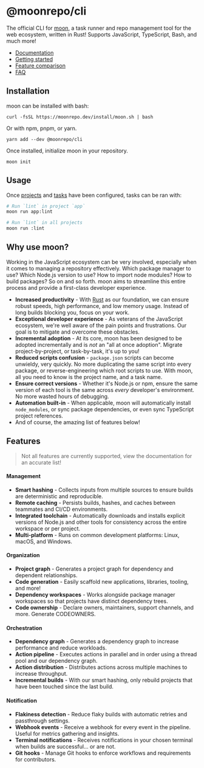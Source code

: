 # @moonrepo/cli

The official CLI for [moon](https://moonrepo.dev), a task runner and repo management tool for the
web ecosystem, written in Rust! Supports JavaScript, TypeScript, Bash, and much more!

- [Documentation](https://moonrepo.dev/docs)
- [Getting started](https://moonrepo.dev/docs/install)
- [Feature comparison](https://moonrepo.dev/docs/comparison)
- [FAQ](https://moonrepo.dev/docs/faq)

## Installation

moon can be installed with bash:

```shell
curl -fsSL https://moonrepo.dev/install/moon.sh | bash
```

Or with npm, pnpm, or yarn.

```shell
yarn add --dev @moonrepo/cli
```

Once installed, initialize moon in your repository.

```shell
moon init
```

## Usage

Once [projects](https://moonrepo.dev/docs/create-project) and
[tasks](https://moonrepo.dev/docs/create-task) have been configured, tasks can be ran with:

```bash
# Run `lint` in project `app`
moon run app:lint

# Run `lint` in all projects
moon run :lint
```

## Why use moon?

Working in the JavaScript ecosystem can be very involved, especially when it comes to managing a
repository effectively. Which package manager to use? Which Node.js version to use? How to import
node modules? How to build packages? So on and so forth. moon aims to streamline this entire process
and provide a first-class developer experience.

- **Increased productivity** - With [Rust](https://www.rust-lang.org/) as our foundation, we can
  ensure robust speeds, high performance, and low memory usage. Instead of long builds blocking you,
  focus on your work.
- **Exceptional developer experience** - As veterans of the JavaScript ecosystem, we're well aware
  of the pain points and frustrations. Our goal is to mitigate and overcome these obstacles.
- **Incremental adoption** - At its core, moon has been designed to be adopted incrementally and is
  _not_ an "all at once adoption". Migrate project-by-project, or task-by-task, it's up to you!
- **Reduced scripts confusion** - `package.json` scripts can become unwieldy, very quickly. No more
  duplicating the same script into every package, or reverse-engineering which root scripts to use.
  With moon, all you need to know is the project name, and a task name.
- **Ensure correct versions** - Whether it's Node.js or npm, ensure the same version of each tool is
  the same across _every_ developer's environment. No more wasted hours of debugging.
- **Automation built-in** - When applicable, moon will automatically install `node_modules`, or sync
  package dependencies, or even sync TypeScript project references.
- And of course, the amazing list of features below!

## Features

> Not all features are currently supported, view the documentation for an accurate list!

#### Management

- **Smart hashing** - Collects inputs from multiple sources to ensure builds are deterministic and
  reproducible.
- **Remote caching** - Persists builds, hashes, and caches between teammates and CI/CD environments.
- **Integrated toolchain** - Automatically downloads and installs explicit versions of Node.js and
  other tools for consistency across the entire workspace or per project.
- **Multi-platform** - Runs on common development platforms: Linux, macOS, and Windows.

#### Organization

- **Project graph** - Generates a project graph for dependency and dependent relationships.
- **Code generation** - Easily scaffold new applications, libraries, tooling, and more!
- **Dependency workspaces** - Works alongside package manager workspaces so that projects have
  distinct dependency trees.
- **Code ownership** - Declare owners, maintainers, support channels, and more. Generate CODEOWNERS.

#### Orchestration

- **Dependency graph** - Generates a dependency graph to increase performance and reduce workloads.
- **Action pipeline** - Executes actions in parallel and in order using a thread pool and our
  dependency graph.
- **Action distribution** - Distributes actions across multiple machines to increase throughput.
- **Incremental builds** - With our smart hashing, only rebuild projects that have been touched
  since the last build.

#### Notification

- **Flakiness detection** - Reduce flaky builds with automatic retries and passthrough settings.
- **Webhook events** - Receive a webhook for every event in the pipeline. Useful for metrics
  gathering and insights.
- **Terminal notifications** - Receives notifications in your chosen terminal when builds are
  successful... or are not.
- **Git hooks** - Manage Git hooks to enforce workflows and requirements for contributors.
